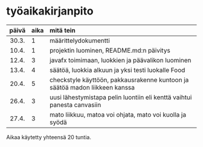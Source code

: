 # työaikakirjanpito

| päivä | aika | mitä tein  |
| :----:|:-----| :-----|
| 30.3. | 1 | määrittelydokumentti |
| 10.4. | 1 | projektin luominen, README.md:n päivitys |
| 12.4. | 3 | javafx toimimaan, luokkien ja päävalikon luominen |
| 13.4. | 4 | säätöä, luokkia alkuun ja yksi testi luokalle Food |
| 20.4. | 5 | checkstyle käyttöön, pakkausrakenne kuntoon ja säätöä madon liikkeen kanssa |
| 26.4. | 3 | uusi lähestymistapa pelin luontiin eli kenttä vaihtui panesta canvasiin |
| 27.4. | 3 | mato liikkuu, matoa voi ohjata, mato voi kuolla ja syödä |

Aikaa käytetty yhteensä 20 tuntia.
